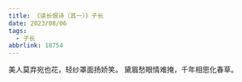 ```yaml
---
title: 《读长恨诗（其一）》子长
date: 2023/08/06
tags:
  - 子长
abbrlink: 18754
---
```

美人莫弃宛也花，轻纱罩面扬娇笑。
黛眉愁眼情难掩，千年相思化春草。
